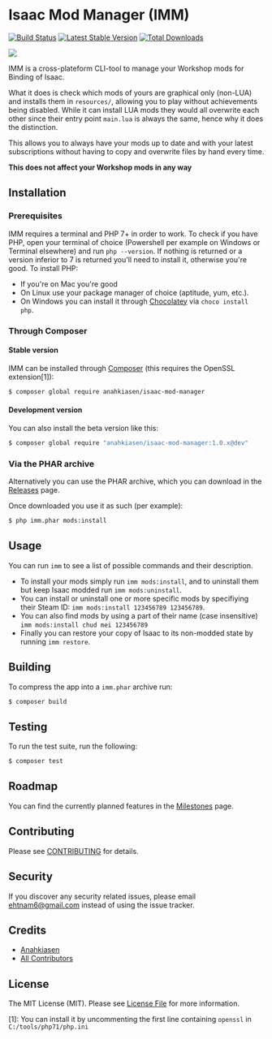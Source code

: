 # Isaac Mod Manager (IMM)

[![Build Status](http://img.shields.io/travis/Anahkiasen/isaac-mod-manager.svg?style=flat-square)](https://travis-ci.org/Anahkiasen/isaac-mod-manager) [![Latest Stable Version](http://img.shields.io/packagist/v/anahkiasen/isaac-mod-manager.svg?style=flat-square)](https://packagist.org/packages/anahkiasen/isaac-mod-manager) [![Total Downloads](http://img.shields.io/packagist/dt/anahkiasen/isaac-mod-manager.svg?style=flat-square)](https://packagist.org/packages/anahkiasen/isaac-mod-manager)

![](http://i.imgur.com/994Z9a1.png)

IMM is a cross-plateform CLI-tool to manage your Workshop mods for Binding of Isaac.

What it does is check which mods of yours are graphical only (non-LUA) and installs them in `resources/`, allowing you to play without achievements being disabled. While it can install LUA mods they would all overwrite each other since their entry point `main.lua` is always the same, hence why it does the distinction.

This allows you to always have your mods up to date and with your latest subscriptions without having to copy and overwrite files by hand every time.

**This does not affect your Workshop mods in any way**

## Installation

### Prerequisites


IMM requires a terminal and PHP 7+ in order to work. To check if you have PHP, open your terminal of choice (Powershell per example on Windows or Terminal elsewhere) and run `php --version`. If nothing is returned or a version inferior to 7 is returned you'll need to install it, otherwise you're good. To install PHP:

- If you're on Mac you're good
- On Linux use your package manager of choice (aptitude, yum, etc.).
- On Windows you can install it through [Chocolatey](https://chocolatey.org/install) via `choco install php`.

### Through Composer

#### Stable version

IMM can be installed through [Composer](https://getcomposer.org/) (this requires the OpenSSL extension[1]):

```bash
$ composer global require anahkiasen/isaac-mod-manager
```

#### Development version

You can also install the beta version like this:

```bash
$ composer global require "anahkiasen/isaac-mod-manager:1.0.x@dev"
```

### Via the PHAR archive

Alternatively you can use the PHAR archive, which you can download in the [Releases](https://github.com/Anahkiasen/isaac-mod-manager/releases) page.

Once downloaded you use it as such (per example):

```bash
$ php imm.phar mods:install
```

## Usage

You can run `imm` to see a list of possible commands and their description.

- To install your mods simply run `imm mods:install`, and to uninstall them but keep Isaac modded run `imm mods:uninstall`.
- You can install or uninstall one or more specific mods by specifiying their Steam ID: `imm mods:install 123456789 123456789`.
- You can also find mods by using a part of their name (case insensitive) `imm mods:install chud mei 123456789`
- Finally you can restore your copy of Isaac to its non-modded state by running `imm restore`.

## Building

To compress the app into a `imm.phar` archive run:

```bash
$ composer build
```

## Testing

To run the test suite, run the following:

```bash
$ composer test
```

## Roadmap

You can find the currently planned features in the [Milestones](https://github.com/Anahkiasen/isaac-mod-manager/milestones) page.

## Contributing

Please see [CONTRIBUTING](CONTRIBUTING.md) for details.

## Security

If you discover any security related issues, please email ehtnam6@gmail.com instead of using the issue tracker.

## Credits

- [Anahkiasen](https://github.com/Anahkiasen)
- [All Contributors](https://github.com/anahkiasen/isaac-mod-manager/contributors)

## License

The MIT License (MIT). Please see [License File](LICENSE) for more information.

[1]: You can install it by uncommenting the first line containing `openssl` in `C:/tools/php71/php.ini`
